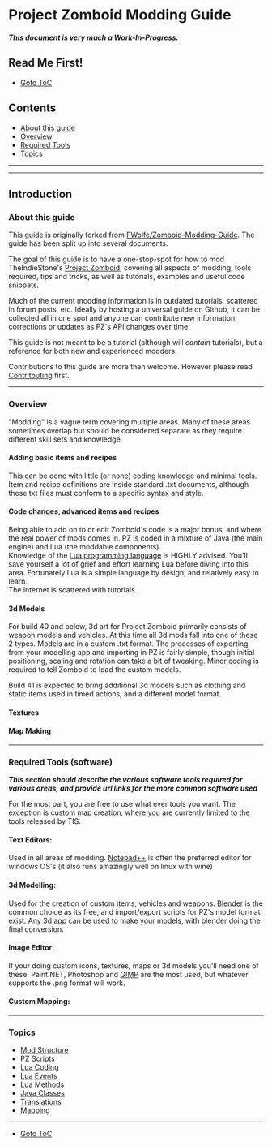 # Project Zomboid Modding Guide
**_This document is very much a Work-In-Progress._**
## Read Me First!
* [Goto ToC](TOC.md)  

## Contents
* [About this guide](#about-this-guide)  
* [Overview](#overview)  
* [Required Tools](#required-tools-software)
* [Topics](#topics)

----------------------------------------------------------------------------------
----------------------------------------------------------------------------------

## Introduction

### About this guide
This guide is originally forked from [FWolfe/Zomboid-Modding-Guide](https://github.com/FWolfe/Zomboid-Modding-Guide). The guide has been split up into several documents. 
 
The goal of this guide is to have a one-stop-spot for how to mod TheIndieStone's [Project Zomboid](https://projectzomboid.com), covering all aspects of modding, tools required, tips and tricks, as well as tutorials, examples and useful code snippets.

Much of the current modding information is in outdated tutorials, scattered in forum posts, etc. Ideally by hosting a universal guide on Github, it can be collected all in one spot and anyone can contribute new information, corrections or updates as PZ's API changes over time.

This guide is not meant to be a tutorial (although will *contain* tutorials), but a reference for both new and experienced modders.

Contributions to this guide are more then welcome. However please read [Contritbuting](CONTRIBUTING.md) first.

----------------------------------------
### Overview
"Modding" is a vague term covering multiple areas. Many of these areas sometimes overlap but should be considered separate as they require different skill sets and knowledge.

#### Adding basic items and recipes
This can be done with little (or none) coding knowledge and minimal tools. Item and recipe definitions are inside standard .txt documents, although these txt files must conform to a specific syntax and style.  

#### Code changes, advanced items and recipes
Being able to add on to or edit Zomboid's code is a major bonus, and where the real power of mods comes in. PZ is coded in a mixture of Java (the main engine) and Lua (the moddable components).  
Knowledge of the [Lua programming language](https://www.lua.org/) is HIGHLY advised. You'll save yourself a lot of grief and effort learning Lua before diving into this area. Fortunately Lua is a simple language by design, and relatively easy to learn.  
The internet is scattered with tutorials.

#### 3d Models
For build 40 and below, 3d art for Project Zomboid primarily consists of weapon models and vehicles. At this time all 3d mods fall into one of these 2 types.  Models are in a custom .txt format.
The processes of exporting from your modelling app and importing in PZ is fairly simple, though initial positioning, scaling and rotation can take a bit of tweaking. Minor coding is required to tell Zomboid to load the custom models.

Build 41 is expected to bring additional 3d models such as clothing and static items used in timed actions, and a different model format.

#### Textures


#### Map Making

----------------------------------------
### Required Tools (software)
**_This section should describe the various software tools required for various areas, and provide url links for the more common software used_**

For the most part, you are free to use what ever tools you want. The exception is custom map creation, where you are currently limited to the tools released by TIS.

#### Text Editors:
Used in all areas of modding. [Notepad++](https://notepad-plus-plus.org) is often the preferred editor for windows OS's (it also runs amazingly well on linux with wine)

#### 3d Modelling:
Used for the creation of custom items, vehicles and weapons. [Blender](https://blender.org) is the common choice as its free, and import/export scripts for PZ's model format exist. Any 3d app can be used to make your models, with blender doing the final conversion.

#### Image Editor:
If your doing custom icons, textures, maps or 3d models you'll need one of these. Paint.NET, Photoshop and [GIMP](https://gimp.org) are the most used, but whatever supports the .png format will work.

#### Custom Mapping:

----------------------------------------
### Topics
* [Mod Structure](Mod_Structure.md)
* [PZ Scripts](PZ_Scripts.md)
* [Lua Coding](Lua_Code.md)
* [Lua Events](Lua_Events.md)
* [Lua Methods](Lua_Methods.md)  
* [Java Classes](JavaClasses.md)
* [Translations](Translations.md)  
* [Mapping](Mapping.md)  

----------------------------------------
* [Goto ToC](TOC.md)  
